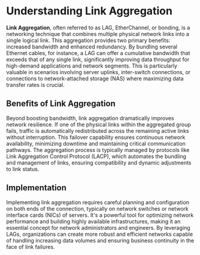 # Understanding Link Aggregation

**Link Aggregation**, often referred to as LAG, EtherChannel, or bonding, is a networking technique that combines multiple physical network links into a single logical link. This aggregation provides two primary benefits: increased bandwidth and enhanced redundancy. By bundling several Ethernet cables, for instance, a LAG can offer a cumulative bandwidth that exceeds that of any single link, significantly improving data throughput for high-demand applications and network segments. This is particularly valuable in scenarios involving server uplinks, inter-switch connections, or connections to network-attached storage (NAS) where maximizing data transfer rates is crucial.

## Benefits of Link Aggregation

Beyond boosting bandwidth, link aggregation dramatically improves network resilience. If one of the physical links within the aggregated group fails, traffic is automatically redistributed across the remaining active links without interruption. This failover capability ensures continuous network availability, minimizing downtime and maintaining critical communication pathways. The aggregation process is typically managed by protocols like Link Aggregation Control Protocol (LACP), which automates the bundling and management of links, ensuring compatibility and dynamic adjustments to link status.

## Implementation

Implementing link aggregation requires careful planning and configuration on both ends of the connection, typically on network switches or network interface cards (NICs) of servers. It's a powerful tool for optimizing network performance and building highly available infrastructures, making it an essential concept for network administrators and engineers. By leveraging LAGs, organizations can create more robust and efficient networks capable of handling increasing data volumes and ensuring business continuity in the face of link failures.
